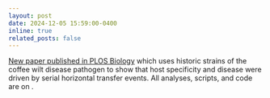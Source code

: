 ```yaml
---
layout: post
date: 2024-12-05 15:59:00-0400
inline: true
related_posts: false
---
```


[New paper published in PLOS Biology](https://plos.io/4gnYTVk) which uses historic strains of the coffee wilt disease pathogen to show that host specificity and disease were driven by serial horizontal transfer events. All analyses, scripts, and code are on [<i class="fa-brands fa-github"></i>](https://github.com/lilypeck/fusarium-horizontal-transfers).
